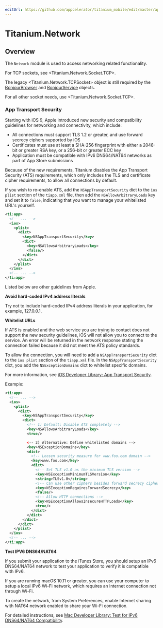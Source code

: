 ```yaml
---
editUrl: https://github.com/appcelerator/titanium_mobile/edit/master/apidoc/Titanium/Network/Network.yml
---
```

# Titanium.Network

<TypeHeader/>

## Overview

The `Network` module is used to access networking related functionality.

For TCP sockets, see <Titanium.Network.Socket.TCP>.

The legacy <Titanium.Network.TCPSocket> object is still required
by the [BonjourBrowser](Titanium.Network.BonjourBrowser) and
[BonjourService](Titanium.Network.BonjourService) objects.

For all other socket needs, use <Titanium.Network.Socket.TCP>.

### App Transport Security

Starting with iOS 9, Apple introduced new security and compatibility guidelines for networking
and connectivity, which include:

  * All connections must support TLS 1.2 or greater, and use forward secrecy ciphers supported by iOS
  * Certificates must use at least a SHA-256 fingerprint with either a 2048-bit or greater RSA key,
    or a 256-bit or greater ECC key
  * Application must be compatible with IPv6 DNS64/NAT64 networks as part of App Store submissions

Because of the new requirements, Titanium disables the App Transport Security (ATS)
requirements, which only includes the TLS and certificate cipher requirements,
to allow all connections by default.

If you wish to re-enable ATS, add the `NSAppTransportSecurity` dict to the `ios plist` section
of the `tiapp.xml` file, then add the `NSAllowArbitraryLoads` key and set it to `false`, indicating
that you want to manage your whitelisted URL's yourself.

``` xml
<ti:app>
  <!-- ... -->
  <ios>
    <plist>
      <dict>
        <key>NSAppTransportSecurity</key>
        <dict>
          <key>NSAllowsArbitraryLoads</key>
          <false/>
        </dict>
      </dict>
    </plist>
  </ios>
  <!-- ... -->
</ti:app>
```

Listed below are other guidelines from Apple.

**Avoid hard-coded IPv4 address literals**

Try not to include hard-coded IPv4 address literals in your application, for example, 127.0.0.1.

**Whitelist URLs**

If ATS is enabled and the web service you are trying to contact does not support the new security guidelines,
iOS will not allow you to connect to the service. An error will be returned in the network response
stating the connection failed because it did not meet the ATS policy standards.

To allow the connection, you will need to add
a `NSAppTransportSecurity` dict to the `ios plist` section of the `tiapp.xml` file.
In the `NSAppTransportSecurity` dict, you add the `NSExceptionDomains` dict to whitelist
specific domains.

For more information, see
[iOS Developer Library: App Transport Security](https://developer.apple.com/library/content/documentation/General/Reference/InfoPlistKeyReference/Articles/CocoaKeys.html#//apple_ref/doc/uid/TP40009251-SW33).

Example:

``` xml
<ti:app>
  <!-- ... -->
  <ios>
    <plist>
      <dict>
        <key>NSAppTransportSecurity</key>
        <dict>
          <!-- 1) Default: Disable ATS completely -->
          <key>NSAllowsArbitraryLoads</key>
          <true/>

          <-- 2) Alternative: Define whitelisted domains -->
          <key>NSExceptionDomains</key>
          <dict>
            <!-- Loosen security measure for www.foo.com domain -->
            <key>www.foo.com</key>
            <dict>
              <!-- Set TLS v1.0 as the minimum TLS version -->
              <key>NSExceptionMinimumTLSVersion</key>
              <string>TLSv1.0</string>
              <!-- Can use other ciphers besides forward secrecy ciphers -->
              <key>NSExceptionRequiresForwardSecrecy</key>
              <false/>
              <!-- Allow HTTP connections -->
              <key>NSExceptionAllowsInsecureHTTPLoads</key>
              <true/>
            </dict>
          </dict>
        </dict>
      </dict>
    </plist>
  </ios>
  <!-- ... -->
</ti:app>
```

**Test IPV6 DNS64/NAT64**

If you submit your application to the iTunes Store, you should setup an IPv6 DNS64/NAT64
network to test your application to verify it is compatible with IPv6.

If you are running macOS 10.11 or greater, you can use your computer to setup a local IPv6 Wi-Fi
network, which requires an Internet connection not through Wi-Fi.

To create the network, from System Preferences, enable Internet sharing with NAT64 network
enabled to share your Wi-Fi connection.

For detailed instructions, see
[Mac Developer Library: Test for IPv6 DNS64/NAT64 Compatibility](https://developer.apple.com/library/content/documentation/NetworkingInternetWeb/Conceptual/NetworkingOverview/UnderstandingandPreparingfortheIPv6Transition/UnderstandingandPreparingfortheIPv6Transition.html#//apple_ref/doc/uid/TP40010220-CH213-SW16).

<ApiDocs/>
